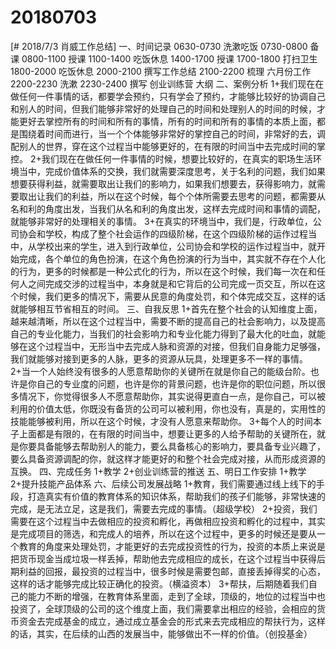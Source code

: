 # 20180703

[# 2018/7/3 肖威工作总结]
一、时间记录
0630-0730 洗漱吃饭
0730-0800 备课
0800-1100 授课
1100-1400 吃饭休息
1400-1700 授课
1700-1800 打扫卫生
1800-2000 吃饭休息
2000-2100 撰写工作总结
2100-2200 梳理 六月份工作
2200-2230 洗漱
2230-2400 撰写 创业训练营 大纲
二、案例分析
1+我们现在在做任何一件事情的话，都要学会预约，只有学会了预约，才能够比较好的协调自己和别人的时间，但我们能够非常好的处理自己的时间和处理别人的时间的时候，才能更好去掌控所有的时间和所有的事情，所有的时间和所有的事情的本质上面，都是围绕着时间而进行，当一个个体能够非常好的掌控自己的时间，非常好的去，调配别人的世界，穿在这个过程当中能够更好的，在有限的时间当中去完成时间的掌控。
2+我们现在在做任何一件事情的时候，想要比较好的，在真实的职场生活环境当中，完成价值体系的交换，我们就需要深度思考，关于名利的问题，我们如果想要获得利益，就需要取出让我们的影响力，如果我们想要去，获得影响力，就需要取出让我们的利益，所以在这个时候，每个个体所需要去思考的问题，都需要从名和利的角度出发，当我们从名和利的角度出发，这样去完成时间和事情的调配，就能够非常好的处理相关的事情。
3+在真实的环境当中，我们是，行政单位，公司协会和学校，构成了整个社会运作的四级阶梯，在这个四级阶梯的运作过程当中，从学校出来的学生，进入到行政单位，公司协会和学校的运作过程当中，就开始完成，各个单位的角色扮演，在这个角色扮演的行为当中，其实就不存在个人化的行为，更多的时候都是一种公式化的行为，所以在这个时候，我们每一次在和任何人之间完成交涉的过程当中，本身就是和它背后的公司完成一页交互，所以在这个时候，我们更多的情况下，需要从民意的角度处罚，和个体完成交互，这样的话就能够相互节省相互的时间。
三、自我反思
1+首先在整个社会的认知维度上面，越来越清晰，所以在这个过程当中，需要不断的提高自己的社会影响力，以及提高自己的专业化能力，当我们的社会影响力和专业化能力得到了最大化的吐血，就能够在这个过程当中，无形当中去完成人脉和资源的对接，但我们自身能力足够强，我们就能够对接到更多的人脉，更多的资源从玩具，处理更多不一样的事情。
2+当一个人始终没有很多的人愿意帮助你的关键所在就是你自己的能级台阶。也许是你自己的专业度的问题，也许是你的背景问题，也许是你的职位问题，所以很多情况下，你觉得很多人不愿意帮助你，其实说得更直白一点，是你自己，可以被利用的价值太低，你既没有备货的公司可以被利用，你也没有，真是的，实用性的技能能够被利用，所以在这个时候，才没有人愿意来帮助你。
3+每个人的时间本子上面都是有限的，在有限的时间当中，想要让更多的人给予帮助的关键所在，就是你要具备能够去帮助别人的能力，要么具备核心的影响力，要具备专业兴趣了，要么具备资源调配的你，就这样才能更好的和整个社会完成对接，从而形成资源的互换。
四、完成任务
1+教学
2+创业训练营的推送
五、明日工作安排
1+教学
2+提升技能产品体系
六、后续公司发展战略
1+教育，我们需要通过线上线下的手段，打造真实有价值的教育体系的知识体系，帮助我们的孩子们能够，非常快速的完成，是无法立足，这是我们，需要去完成的事情。（超级学校）
2+投资，我们需要在这个过程当中去做相应的投资和孵化，再做相应投资和孵化的过程中，其实是完成项目的筛选，和完成人的培养，所以在这个过程中，更多的时候还是要从一个教育的角度来处理处罚，才能更好的去完成投资性的行为，投资的本质上来说是把货币现金当成垃圾一样丢掉，帮助他去完成相应的成长，在这个过程当中获得后期利益的回报，最投资的过程当中，很多时候是需要包邮，直接丢掉得奖的心态，这样的话才能够完成比较正确化的投资。（横溢资本）
3+帮扶，后期随着我们自己的能力不断的增强，在教育体系里面，走到了全球，顶级的，地位的过程当中也投资了，全球顶级的公司的这个维度上面，我们需要拿出相应的经验，会相应的货币资金去完成基金的成立，通过成立基金会的形式来去完成相应的帮扶行为，这样的话，其实，在后续的山西的发展当中，能够做出不一样的价值。（创投基金）
